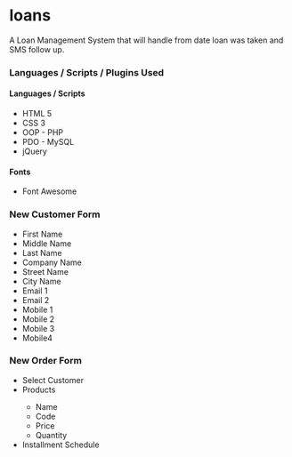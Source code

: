 loans
=====

A Loan Management System that will handle from date loan was taken and SMS follow up. 

<h3>Languages / Scripts / Plugins Used</h3>
<h4>Languages / Scripts</h4>
<ul>
    <li>HTML 5</li>
    <li>CSS 3</li>
    <li>OOP - PHP</li>
    <li>PDO - MySQL</li>
    <li>jQuery</li>
</ul>
<h4>Fonts</h4>
<ul>
    <li>Font Awesome</li>
</ul>
<h3>New Customer Form</h3>
<ul>
    <li>First Name</li>
    <li>Middle Name</li>
    <li>Last Name</li>
    <li>Company Name</li>
    <li>Street Name</li>
    <li>City Name</li>
    <li>Email 1</li>
    <li>Email 2</li>
    <li>Mobile 1</li>
    <li>Mobile 2</li>
    <li>Mobile 3</li>
    <li>Mobile4</li>
</ul>

<h3>New Order Form</h3>
<ul>
    <li>Select Customer</li>
    <li>Products</li>
    <ul>
        <li>Name</li>
        <li>Code</li>
        <li>Price</li>
        <li>Quantity</li>
    </ul>
    <li>Installment Schedule</li>
</ul>